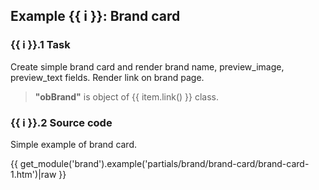 ## Example {{ i }}: Brand card

### {{ i }}.1 Task

Create simple brand card and render brand name, preview_image, preview_text fields.
Render link on brand page.

> **"obBrand"** is object of {{ item.link() }} class.

### {{ i }}.2 Source code

Simple example of brand card.

{{ get_module('brand').example('partials/brand/brand-card/brand-card-1.htm')|raw }}